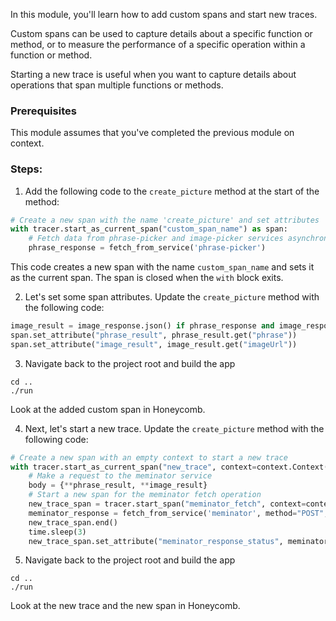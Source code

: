 In this module, you'll learn how to add custom spans and start new traces.

Custom spans can be used to capture details about a specific function or method, or to measure the performance of a specific operation within a function or method.

Starting a new trace is useful when you want to capture details about operations that span multiple functions or methods.

### Prerequisites

This module assumes that you've completed the previous module on context.

### Steps:

1. Add the following code to the `create_picture` method at the start of the method:

```python
# Create a new span with the name 'create_picture' and set attributes
with tracer.start_as_current_span("custom_span_name") as span:
    # Fetch data from phrase-picker and image-picker services asynchronously
    phrase_response = fetch_from_service('phrase-picker')
```

This code creates a new span with the name `custom_span_name` and sets it as the current span. The span is closed when the `with` block exits.

2. Let's set some span attributes. Update the `create_picture` method with the following code:

```python
image_result = image_response.json() if phrase_response and image_response.ok else {"imageUrl": "https://upload.wikimedia.org/wikipedia/commons/thumb/8/8a/Banana-Single.jpg/1360px-Banana-Single.jpg"}
span.set_attribute("phrase_result", phrase_result.get("phrase"))
span.set_attribute("image_result", image_result.get("imageUrl"))
```

3. Navigate back to the project root and build the app

```shell
cd ..
./run
```

Look at the added custom span in Honeycomb.

4. Next, let's start a new trace. Update the `create_picture` method with the following code:

```python
# Create a new span with an empty context to start a new trace
with tracer.start_as_current_span("new_trace", context=context.Context()) as new_trace:
    # Make a request to the meminator service
    body = {**phrase_result, **image_result}
    # Start a new span for the meminator fetch operation
    new_trace_span = tracer.start_span("meminator_fetch", context=context.get_current())
    meminator_response = fetch_from_service('meminator', method="POST", body=body)
    new_trace_span.end()
    time.sleep(3)
    new_trace_span.set_attribute("meminator_response_status", meminator_response.status_code)
```

5. Navigate back to the project root and build the app

```shell
cd ..
./run
```

Look at the new trace and the new span in Honeycomb.
